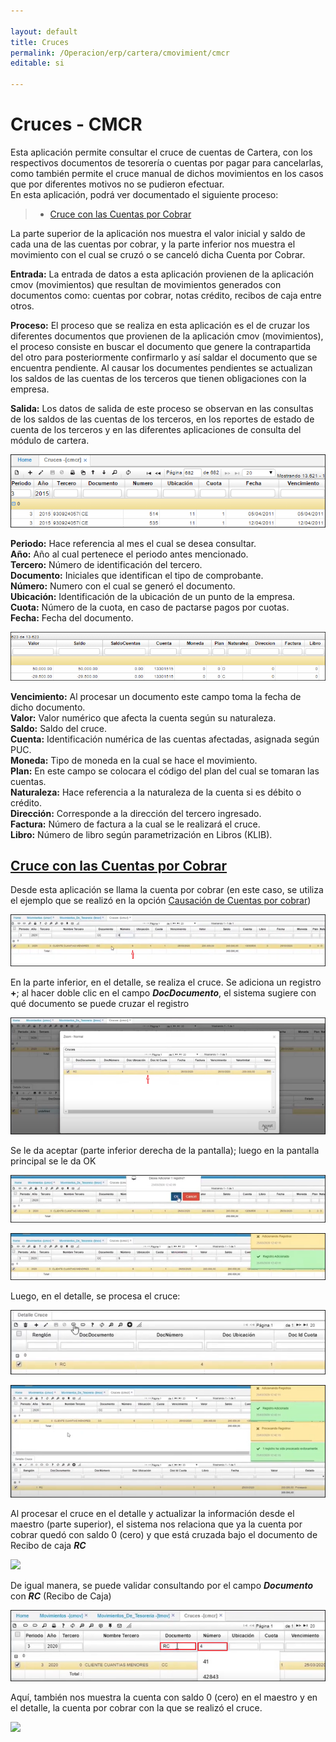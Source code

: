 ```yaml
---

layout: default
title: Cruces
permalink: /Operacion/erp/cartera/cmovimient/cmcr
editable: si

---
```




# Cruces - CMCR



Esta aplicación permite consultar el cruce de cuentas de Cartera, con los respectivos documentos de tesorería o cuentas por pagar para cancelarlas, como también permite el cruce manual de dichos movimientos en los casos que por diferentes motivos no se pudieron efectuar.  
En esta aplicación, podrá ver documentado el siguiente proceso:  

>+ [Cruce con las Cuentas por Cobrar](http://docs.oasiscom.com/Operacion/erp/cartera/cmovimient/cmcr#cruce-con-las-cuentas-por-cobrar) 

La parte superior de la aplicación nos muestra el valor inicial y saldo de cada una de las cuentas por cobrar, y la parte inferior nos muestra el movimiento con el cual se cruzó o se canceló dicha Cuenta por Cobrar.  



**Entrada:** La entrada de datos a esta aplicación provienen de la aplicación cmov (movimientos) que resultan de movimientos generados con documentos como: cuentas por cobrar, notas crédito, recibos de caja entre otros.  



**Proceso:** El proceso que se realiza en esta aplicación es el de cruzar los diferentes documentos que provienen de la aplicación cmov (movimientos), el proceso consiste en buscar el documento que genere la contrapartida del otro para posteriormente confirmarlo y así saldar el documento que se encuentra pendiente. Al causar los documentes pendientes se actualizan los saldos de las cuentas de los terceros que tienen obligaciones con la empresa.  



**Salida:** Los datos de salida de este proceso se observan en las consultas de los saldos de las cuentas de los terceros, en los reportes de estado de cuenta de los terceros y en las diferentes aplicaciones de consulta del módulo de cartera.  





![](CMCR1.png)





**Periodo:** Hace referencia al mes el cual se desea consultar.  
**Año:** Año al cual pertenece el periodo antes mencionado.  
**Tercero:** Número de identificación del tercero.  
**Documento:** Iniciales que identifican el tipo de comprobante.  
**Número:** Numero con el cual se generó el documento.  
**Ubicación:** Identificación de la ubicación de un punto de la empresa.  
**Cuota:** Número de la cuota, en caso de pactarse pagos por cuotas.  
**Fecha:** Fecha del documento.  





![](CMCR2.png)





**Vencimiento:** Al procesar un documento este campo toma la fecha de dicho documento.  
**Valor:** Valor numérico que afecta la cuenta según su naturaleza.  
**Saldo:** Saldo del cruce.  
**Cuenta:** Identificación numérica de las cuentas afectadas, asignada según PUC.  
**Moneda:** Tipo de moneda en la cual se hace el movimiento.  
**Plan:** En este campo se colocara el código del plan del cual se tomaran las cuentas.  
**Naturaleza:** Hace referencia a la naturaleza de la cuenta si es débito o crédito.  
**Dirección:** Corresponde a la dirección del tercero ingresado.  
**Factura:** Número de factura a la cual se le realizará el cruce.  
**Libro:** Número de libro según parametrización en Libros (KLIB).  


## [Cruce con las Cuentas por Cobrar](http://docs.oasiscom.com/Operacion/erp/cartera/cmovimient/cmcr#cruce-con-las-cuentas-por-cobrar)  

Desde esta aplicación se llama la cuenta por cobrar (en este caso, se utiliza el ejemplo que se realizó en la opción [Causación de Cuentas por cobrar](http://docs.oasiscom.com/Operacion/erp/cartera/cmovimient/cmov#causacion-de-cuentas-por-cobrar))  

![](cmcr3.png)  

En la parte inferior, en el detalle, se realiza el cruce.  Se adiciona un registro **+**; al hacer doble clic en el campo **_DocDocumento_**, el sistema sugiere con qué documento se puede cruzar el registro  

![](cmcr4.png)  

Se le da aceptar (parte inferior derecha de la pantalla); luego en la pantalla principal se le da OK  

![](cmcr5.png)  

![](cmcr6.png)  

Luego, en el detalle, se procesa el cruce:  

![](cmcr7.png)  

![](cmcr8.png)  

Al procesar el cruce en el detalle y actualizar la información desde el maestro (parte superior), el sistema nos relaciona que ya la cuenta por cobrar quedó con saldo 0 (cero) y que está cruzada bajo el documento de Recibo de caja **_RC_**  

![](crcm9.png)  

De igual manera, se puede validar consultando por el campo **_Documento_** con **_RC_** (Recibo de Caja)  

![](cmcr10.png)  

Aquí, también nos muestra la cuenta con saldo 0 (cero) en el maestro y en el detalle, la cuenta por cobrar con la que se realizó el cruce.  

![](cmcr11.png)





